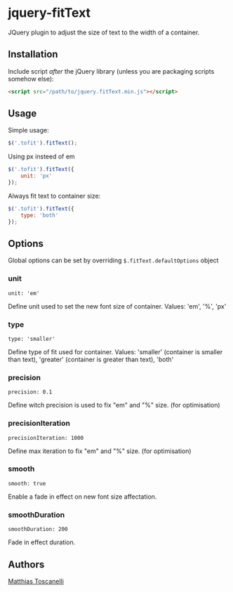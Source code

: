 jquery-fitText
==============

JQuery plugin to adjust the size of text to the width of a container.


## Installation

Include script *after* the jQuery library (unless you are packaging scripts somehow else):

```html
<script src="/path/to/jquery.fitText.min.js"></script>
```

## Usage

Simple usage:

```javascript
$('.tofit').fitText();
```

Using px insteed of em

```javascript
$('.tofit').fitText({
    unit: 'px'
});
```

Always fit text to container size:

```javascript
$('.tofit').fitText({
    type: 'both'
});
```

## Options

Global options can be set by overriding `$.fitText.defaultOptions` object

### unit

    unit: 'em'

Define unit used to set the new font size of container.
Values: 'em', '%', 'px'

### type

    type: 'smaller'

Define type of fit used for container. 
Values: 'smaller' (container is smaller than text), 'greater' (container is greater than text), 'both'

### precision

    precision: 0.1

Define witch precision is used to fix "em" and "%" size. (for optimisation)

### precisionIteration
    
    precisionIteration: 1000

Define max iteration to fix "em" and "%" size. (for optimisation)

### smooth

    smooth: true

Enable a fade in effect on new font size affectation.


### smoothDuration
    
    smoothDuration: 200

Fade in effect duration. 

## Authors

[Matthias Toscanelli](https://github.com/codesource)